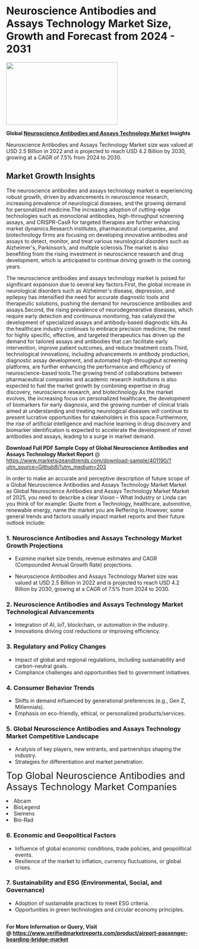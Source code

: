 <H1>Neuroscience Antibodies and Assays Technology Market Size, Growth and Forecast from 2024 - 2031</H1><img class="aligncenter size-medium wp-image-584254" src="https://thirdeyenews.in/wp-content/uploads/2024/09/Global-Market-Research-300x168.jpeg" alt="" width="300" height="168" /><p><strong>Global&nbsp;<a href="https://www.marketsizeandtrends.com/download-sample/401190/?utm_source=Github8j?utm_medium=203">Neuroscience Antibodies and Assays Technology Market</a> Insights</strong></p><p>Neuroscience Antibodies and Assays Technology Market size was valued at USD 2.5 Billion in 2022 and is projected to reach USD 4.2 Billion by 2030, growing at a CAGR of 7.5% from 2024 to 2030.</p><p><h2>Market Growth Insights</h2> <p>The neuroscience antibodies and assays technology market is experiencing robust growth, driven by advancements in neuroscience research, increasing prevalence of neurological diseases, and the growing demand for personalized medicine.The increasing adoption of cutting-edge technologies such as monoclonal antibodies, high-throughput screening assays, and CRISPR-Cas9 for targeted therapies are further enhancing market dynamics.Research institutes, pharmaceutical companies, and biotechnology firms are focusing on developing innovative antibodies and assays to detect, monitor, and treat various neurological disorders such as Alzheimer's, Parkinson’s, and multiple sclerosis.The market is also benefiting from the rising investment in neuroscience research and drug development, which is anticipated to continue driving growth in the coming years.</p> <p>The neuroscience antibodies and assays technology market is poised for significant expansion due to several key factors.First, the global increase in neurological disorders such as Alzheimer's disease, depression, and epilepsy has intensified the need for accurate diagnostic tools and therapeutic solutions, pushing the demand for neuroscience antibodies and assays.Second, the rising prevalence of neurodegenerative diseases, which require early detection and continuous monitoring, has catalyzed the development of specialized assays and antibody-based diagnostic kits.As the healthcare industry continues to embrace precision medicine, the need for highly specific, effective, and targeted therapeutics has driven up the demand for tailored assays and antibodies that can facilitate early intervention, improve patient outcomes, and reduce treatment costs.Third, technological innovations, including advancements in antibody production, diagnostic assay development, and automated high-throughput screening platforms, are further enhancing the performance and efficiency of neuroscience-based tools.The growing trend of collaborations between pharmaceutical companies and academic research institutions is also expected to fuel the market growth by combining expertise in drug discovery, neuroscience research, and biotechnology.As the market evolves, the increasing focus on personalized healthcare, the development of biomarkers for early diagnosis, and the growing number of clinical trials aimed at understanding and treating neurological diseases will continue to present lucrative opportunities for stakeholders in this space.Furthermore, the rise of artificial intelligence and machine learning in drug discovery and biomarker identification is expected to accelerate the development of novel antibodies and assays, leading to a surge in market demand.</p> <p><span class=""><strong>Download Full PDF Sample Copy of Global Neuroscience Antibodies and Assays Technology Market Report</strong> @ <a href="https://www.marketsizeandtrends.com/download-sample/401190/?utm_source=Github8j?utm_medium=203" target="_blank">https://www.marketsizeandtrends.com/download-sample/401190/?utm_source=Github8j?utm_medium=203</a></span></p><p>In order to make an accurate and perceptive description of future scope of a Global&nbsp;Neuroscience Antibodies and Assays Technology Market Market as Global&nbsp;Neuroscience Antibodies and Assays Technology Market Market of 2025, you need to describe a clear Vision &ndash; What Industry or Linda can you think of for example: Quote from a Technology, healthcare, automotive, renewable energy, name the market you are Reffering to.However, some general trends and factors usually impact market reports and their future outlook include:</p><h3>1.&nbsp;<strong>Neuroscience Antibodies and Assays Technology Market Growth Projections</strong></h3><ul><li>Examine market size trends, revenue estimates and CAGR (Compounded Annual Growth Rate) projections.</li><li><p>Neuroscience Antibodies and Assays Technology Market size was valued at USD 2.5 Billion in 2022 and is projected to reach USD 4.2 Billion by 2030, growing at a CAGR of 7.5% from 2024 to 2030.</p></li></ul><h3>2.&nbsp;<strong>Neuroscience Antibodies and Assays Technology Market Technological Advancements</strong></h3><ul><li>Integration of AI, IoT, blockchain, or automation in the industry.</li><li>Innovations driving cost reductions or improving efficiency.</li></ul><h3>3.&nbsp;<strong>Regulatory and Policy Changes</strong></h3><ul><li>Impact of global and regional regulations, including sustainability and carbon-neutral goals.</li><li>Compliance challenges and opportunities tied to government initiatives.</li></ul><h3>4.&nbsp;<strong>Consumer Behavior Trends</strong></h3><ul><li>Shifts in demand influenced by generational preferences (e.g., Gen Z, Millennials).</li><li>Emphasis on eco-friendly, ethical, or personalized products/services.</li></ul><h3>5.&nbsp;<strong>Global Neuroscience Antibodies and Assays Technology Market Competitive Landscape</strong></h3><ul><li>Analysis of key players, new entrants, and partnerships shaping the industry.</li><li>Strategies for differentiation and market penetration.</li></ul><p data-pm-slice="1 1 []"><span style="color: inherit; font-family: inherit; font-size: 25px;">Top Global Neuroscience Antibodies and Assays Technology Market Companies</span></p><div class="" data-test-id=""><p><li>Abcam</li><li> BioLegend</li><li> Siemens</li><li> Bio-Rad</li></p></div><h3>6.&nbsp;<strong>Economic and Geopolitical Factors</strong></h3><ul><li>Influence of global economic conditions, trade policies, and geopolitical events.</li><li>Resilience of the market to inflation, currency fluctuations, or global crises.</li></ul><h3>7.&nbsp;<strong>Sustainability and ESG (Environmental, Social, and Governance)</strong></h3><ul><li>Adoption of sustainable practices to meet ESG criteria.</li><li>Opportunities in green technologies and circular economy principles.</li></ul><h2><strong style="font-size: 14px;">For More Information or Query, Visit @&nbsp;</strong><a style="background-color: #ffffff; font-size: 14px;" href="https://www.marketsizeandtrends.com/report/neuroscience-antibodies-and-assays-technology-market/" target="_blank">https://www.verifiedmarketreports.com/product/airport-passenger-boarding-bridge-market</a></h2>